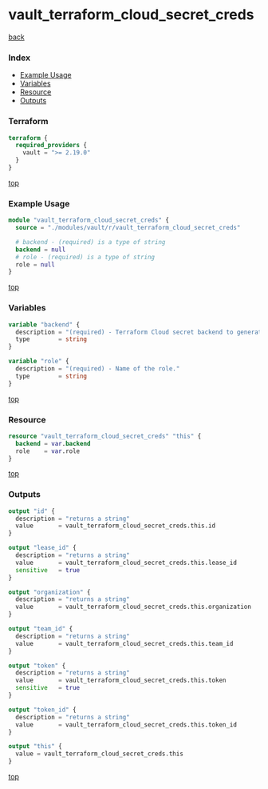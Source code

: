 # vault_terraform_cloud_secret_creds

[back](../vault.md)

### Index

- [Example Usage](#example-usage)
- [Variables](#variables)
- [Resource](#resource)
- [Outputs](#outputs)

### Terraform

```terraform
terraform {
  required_providers {
    vault = ">= 2.19.0"
  }
}
```

[top](#index)

### Example Usage

```terraform
module "vault_terraform_cloud_secret_creds" {
  source = "./modules/vault/r/vault_terraform_cloud_secret_creds"

  # backend - (required) is a type of string
  backend = null
  # role - (required) is a type of string
  role = null
}
```

[top](#index)

### Variables

```terraform
variable "backend" {
  description = "(required) - Terraform Cloud secret backend to generate tokens from"
  type        = string
}

variable "role" {
  description = "(required) - Name of the role."
  type        = string
}
```

[top](#index)

### Resource

```terraform
resource "vault_terraform_cloud_secret_creds" "this" {
  backend = var.backend
  role    = var.role
}
```

[top](#index)

### Outputs

```terraform
output "id" {
  description = "returns a string"
  value       = vault_terraform_cloud_secret_creds.this.id
}

output "lease_id" {
  description = "returns a string"
  value       = vault_terraform_cloud_secret_creds.this.lease_id
  sensitive   = true
}

output "organization" {
  description = "returns a string"
  value       = vault_terraform_cloud_secret_creds.this.organization
}

output "team_id" {
  description = "returns a string"
  value       = vault_terraform_cloud_secret_creds.this.team_id
}

output "token" {
  description = "returns a string"
  value       = vault_terraform_cloud_secret_creds.this.token
  sensitive   = true
}

output "token_id" {
  description = "returns a string"
  value       = vault_terraform_cloud_secret_creds.this.token_id
}

output "this" {
  value = vault_terraform_cloud_secret_creds.this
}
```

[top](#index)